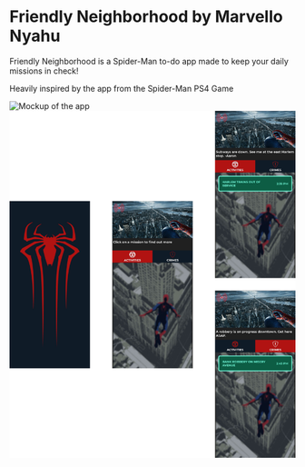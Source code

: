 # Friendly Neighborhood by Marvello Nyahu

Friendly Neighborhood is a Spider-Man to-do app made to keep your daily missions in check!

Heavily inspired by the app from the Spider-Man PS4 Game

![Mockup of the app](Mockup.png)
![Screenshots of the app](Screenshots.png)
